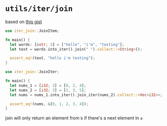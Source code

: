 # `utils/iter/join`

based on [this gist](https://gist.github.com/manen/7eeb6e04a21306da637c08acdb21581d)

```rs
use iter_join::JoinItem;

fn main() {
  let words: [&str; 3] = ["hello", "i'm", "testing"];
  let text = words.into_iter().join(" ").collect::<String>();

  assert_eq!(text, "hello i'm testing");
}
```

```rs
use iter_join::JoinIter;

fn main() {
  let nums_1 = [i32; 3] = [0, 2, 4];
  let nums_2 = [i32; 3] = [1, 3, 5];
  let nums = nums_1.into_iter().join_iter(nums_2).collect::<Vec<i32>>;

  assert_eq!(nums, &[0, 1, 2, 3, 4]);
}
```

join will only return an element from `b` if there's a next element in `a`
